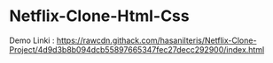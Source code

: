 ﻿# Netflix-Clone-Html-Css
 
 Demo Linki : https://rawcdn.githack.com/hasanilteris/Netflix-Clone-Project/4d9d3b8b094dcb55897665347fec27decc292900/index.html
